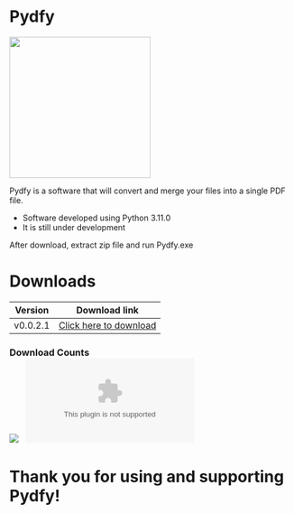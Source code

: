 # Pydfy

<img src="https://dsm01pap001files.storage.live.com/y4mOOYDPSG53Cus8y0ru_gLWUOcvgZUDvQA5nfEhtouX7xiby-vkMrVIs7MFGjO_o4hnMUfxop4Yb070hb-2kqZ7QHMgI4AofscTh3qzXIj2JEGkYTZ9zDz-ARSGrHSSwa51mopgFITt7CrFJxDkYyIXYGwQB7TDRuCmD4v_vJBtb6gbpgJQTNq9nQzw6gD9bCl?width=500&height=500&cropmode=none" width="250" height="250" />

Pydfy is a software that will convert and merge your files into a single PDF file.
- Software developed using Python 3.11.0
- It is still under development

After download, extract zip file and run Pydfy.exe

# Downloads
|  Version | Download link |
|--------------------------------------------|--------------------------------------------|
| v0.0.2.1 | [Click here to download](https://github.com/supernnoj/Pydfy/releases/download/v0.0.2.1/pydfy-v0.0.2.1.zip) |

### Download Counts <br> [![](https://img.shields.io/github/downloads/supernnoj/Pydfy/total.svg)](https://github.com/supernnoj/Pydfy/releases/) &nbsp; [![](https://img.shields.io/github/downloads/supernnoj/Pydfy/latest/pydfy-v0.0.2.1.zip)](https://github.com/supernnoj/Pydfy/releases/latest)


# Thank you for using and supporting Pydfy!
